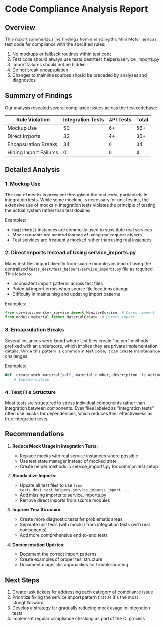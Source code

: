 # Code Compliance Analysis Report

## Overview

This report summarizes the findings from analyzing the Mini Meta Harness test code for compliance with the specified rules:

1. No mockups or fallback routines within test code
2. Test code should always use tests_dest/test_helpers/service_imports.py
3. Import failures should not be hidden
4. Do not break encapsulation
5. Changes to mainline sources should be preceded by analyses and diagnostics

## Summary of Findings

Our analysis revealed several compliance issues across the test codebase:

| Rule Violation | Integration Tests | API Tests | Total |
|----------------|------------------|-----------|-------|
| Mockup Use | 50 | 6+ | 56+ |
| Direct Imports | 32 | 4+ | 36+ |
| Encapsulation Breaks | 34 | 0 | 34 |
| Hiding Import Failures | 0 | 0 | 0 |

## Detailed Analysis

### 1. Mockup Use

The use of mocks is prevalent throughout the test code, particularly in integration tests. While some mocking is necessary for unit testing, the extensive use of mocks in integration tests violates the principle of testing the actual system rather than test doubles.

Examples:
- `MagicMock()` instances are commonly used to substitute real services
- Mock requests are created instead of using real request objects
- Test services are frequently mocked rather than using real instances

### 2. Direct Imports Instead of Using service_imports.py

Many test files import directly from source modules instead of using the centralized `tests_dest/test_helpers/service_imports.py` file as required. This leads to:

- Inconsistent import patterns across test files
- Potential import errors when source file locations change
- Difficulty in maintaining and updating import patterns

Examples:
```python
from services.monitor_service import MonitorService  # Direct import
from models.material import MaterialCreate  # Direct import
```

### 3. Encapsulation Breaks

Several instances were found where test files create "helper" methods prefixed with an underscore, which implies they are private implementation details. While this pattern is common in test code, it can create maintenance challenges.

Examples:
```python
def _create_mock_material(self, material_number, description, is_active=True):
    # Implementation
```

### 4. Test File Structure

Most tests are structured to stress individual components rather than integration between components. Even files labeled as "integration tests" often use mocks for dependencies, which reduces their effectiveness as true integration tests.

## Recommendations

1. **Reduce Mock Usage in Integration Tests**:
   - Replace mocks with real service instances where possible
   - Use test state manager instead of mocked state
   - Create helper methods in service_imports.py for common test setup

2. **Standardize Imports**:
   - Update all test files to use `from tests_dest.test_helpers.service_imports import ...`
   - Add missing imports to service_imports.py
   - Remove direct imports from source modules

3. **Improve Test Structure**:
   - Create more diagnostic tests for problematic areas
   - Separate unit tests (with mocks) from integration tests (with real components)
   - Add more comprehensive end-to-end tests

4. **Documentation Updates**:
   - Document the correct import patterns
   - Create examples of proper test structure
   - Document diagnostic approaches for troubleshooting

## Next Steps

1. Create task tickets for addressing each category of compliance issue
2. Prioritize fixing the service import pattern first as it's the most straightforward
3. Develop a strategy for gradually reducing mock usage in integration tests
4. Implement regular compliance checking as part of the CI process 
